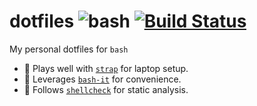 # dotfiles ![bash](https://img.shields.io/badge/%F0%9F%9B%A0-bash-blue.svg) [![Build Status](https://travis-ci.com/rypit/dotfiles.svg?branch=master)](https://travis-ci.com/rypit/dotfiles)
My personal dotfiles for `bash`

* 🤼‍ Plays well with [`strap`](https://github.com/MikeMcQuaid/strap) for laptop setup.
* 🧙‍ Leverages [`bash-it`](https://github.com/Bash-it/bash-it) for convenience.
* 🐚 Follows [`shellcheck`](https://github.com/koalaman/shellcheck) for static analysis.
